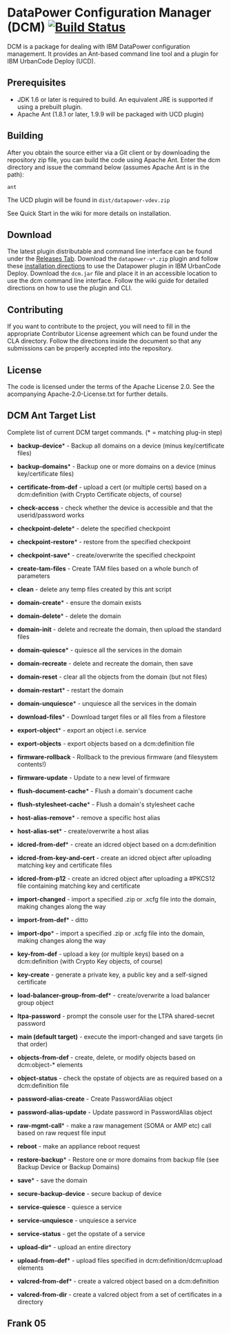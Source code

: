 # DataPower Configuration Manager (DCM) [![Build Status](https://travis-ci.org/ibm-datapower/datapower-configuration-manager.svg?branch=master)](https://travis-ci.org/ibm-datapower/datapower-configuration-manager)

DCM is a package for dealing with IBM DataPower configuration management.
It provides an Ant-based command line tool and a plugin for IBM UrbanCode
Deploy (UCD).

## Prerequisites

* JDK 1.6 or later is required to build. An equivalent JRE is supported if using a prebuilt plugin.
* Apache Ant (1.8.1 or later, 1.9.9 will be packaged with UCD plugin)

## Building

After you obtain the source either via a Git client or by downloading the repository zip file,
you can build the code using Apache Ant. Enter the dcm directory and issue the command below (assumes
Apache Ant is in the path):

    ant

The UCD plugin will be found in `dist/datapower-vdev.zip`

See Quick Start in the wiki for more details on installation.

## Download
The latest plugin distributable and command line interface can be found under the [Releases Tab](https://github.com/ibm-datapower/datapower-configuration-manager/releases).
Download the `datapower-v*.zip` plugin and follow these [installation directions](https://developer.ibm.com/urbancode/docs/installing-plugins-ucd/#ucd) to use the Datapower plugin in IBM UrbanCode Deploy.
Download the `dcm.jar` file and place it in an accessible location to use the dcm command line interface.
Follow the wiki guide for detailed directions on how to use the plugin and CLI.

## Contributing

If you want to contribute to the project, you will need to fill in the appropriate Contributor
License agreement which can be found under the CLA directory. Follow the directions inside the
document so that any submissions can be properly accepted into the repository.

## License

The code is licensed under the terms of the Apache License 2.0. See the acompanying Apache-2.0-License.txt
for further details.

## DCM Ant Target List

Complete list of current DCM target commands. (* = matching plug-in step)

- __backup-device__*  - Backup all domains on a device (minus key/certificate files)
- __backup-domains__* - Backup one or more domains on a device (minus key/certificate files)

- __certificate-from-def__ - upload a cert (or multiple certs) based on a dcm:definition (with Crypto Certificate objects, of course)

- __check-access__ - check whether the device is accessible and that the userid/password works

- __checkpoint-delete__*  - delete the specified checkpoint
- __checkpoint-restore__* - restore from the specified checkpoint
- __checkpoint-save__*    - create/overwrite the specified checkpoint

- __create-tam-files__ - Create TAM files based on a whole bunch of parameters

- __clean__ - delete any temp files created by this ant script

- __domain-create__*    - ensure the domain exists
- __domain-delete__*    - delete the domain
- __domain-init__       - delete and recreate the domain, then upload the standard files
- __domain-quiesce__*   - quiesce all the services in the domain
- __domain-recreate__   - delete and recreate the domain, then save
- __domain-reset__      - clear all the objects from the domain (but not files)
- __domain-restart__*   - restart the domain
- __domain-unquiesce__* - unquiesce all the services in the domain

- __download-files__* - Download target files or all files from a filestore

- __export-object__* - export an object i.e. service
- __export-objects__ - export objects based on a dcm:definition file

- __firmware-rollback__ - Rollback to the previous firmware (and filesystem contents!)
- __firmware-update__   - Update to a new level of firmware

- __flush-document-cache__*   - Flush a domain's document cache
- __flush-stylesheet-cache__*   - Flush a domain's stylesheet cache

- __host-alias-remove__* - remove a specific host alias
- __host-alias-set__*    - create/overwrite a host alias

- __idcred-from-def__* - create an idcred object based on a dcm:definition
- __idcred-from-key-and-cert__ - create an idcred object after uploading matching key and certificate files
- __idcred-from-p12__  - create an idcred object after uploading a #PKCS12 file containing matching key and certificate

- __import-changed__   - import a specified .zip or .xcfg file into the domain, making changes along the way
- __import-from-def__* - ditto
- __import-dpo__*      - import a specified .zip or .xcfg file into the domain, making changes along the way

- __key-from-def__ - upload a key (or multiple keys) based on a dcm:definition (with Crypto Key objects, of course)
- __key-create__   - generate a private key, a public key and a self-signed certificate

- __load-balancer-group-from-def__* - create/overwrite a load balancer group object

- __ltpa-password__ - prompt the console user for the LTPA shared-secret password

- __main (default target)__ - execute the import-changed and save targets (in that order)

- __objects-from-def__ - create, delete, or modify objects based on dcm:object-* elements

- __object-status__ - check the opstate of objects are as required based on a dcm:definition file

- __password-alias-create__ - Create PasswordAlias object
- __password-alias-update__ - Update password in PasswordAlias object

- __raw-mgmt-call__* - make a raw management (SOMA or AMP etc) call based on raw request file input

- __reboot__ - make an appliance reboot request

- __restore-backup__* - Restore one or more domains from backup file (see Backup Device or Backup Domains)

- __save__* - save the domain

- __secure-backup-device__ - secure backup of device

- __service-quiesce__   - quiesce a service
- __service-unquiesce__ - unquiesce a service
- __service-status__    - get the opstate of a service

- __upload-dir__*      - upload an entire directory
- __upload-from-def__* - upload files specified in dcm:definition/dcm:upload elements

- __valcred-from-def__* - create a valcred object based on a dcm:definition
- __valcred-from-dir__  - create a valcred object from a set of certificates in a directory

## Frank 05
